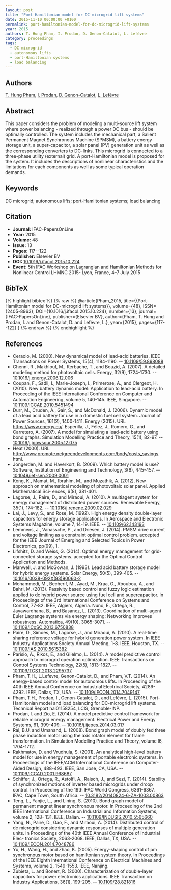 ```yaml
---
layout: post
title: "Port-Hamiltonian model for DC-microgrid lift systems"
date: 2015-11-10 00:00:00 +0100
permalink: port-hamiltonian-model-for-dc-microgrid-lift-systems
year: 2015
authors: T. Hung Pham, I. Prodan, D. Genon-Catalot, L. Lefévre
category: proceedings
tags:
  - DC microgrid
  - autonomous lifts
  - port-Hamiltonian systems
  - load balancing
---
```

 
## Authors
[T. Hung Pham](authors/thanh-hung-pham), [I. Prodan](authors/ionela-prodan), [D. Genon-Catalot](authors/denis-genon-catalot), [L. Lefévre](authors/laurent-lefevre)
 
## Abstract
This paper considers the problem of modeling a multi-source lift system where power balancing - realized through a power DC bus - should be optimally controlled. The system includes the mechanical part, a Salient Permanent Magnet Synchronous Machine (SPMSM), a battery energy storage unit, a super-capacitor, a solar panel (PV) generation unit as well as the corresponding converters to DC-links. This microgrid is connected to a three-phase utility (external) grid. A port-Hamiltonian model is proposed for the system. It includes the descriptions of nonlinear characteristics and the limitations for each components as well as some typical operation demands.
 
## Keywords
DC microgrid; autonomous lifts; port-Hamiltonian systems; load balancing
 
## Citation
- **Journal:** IFAC-PapersOnLine
- **Year:** 2015
- **Volume:** 48
- **Issue:** 13
- **Pages:** 117--122
- **Publisher:** Elsevier BV
- **DOI:** [10.1016/j.ifacol.2015.10.224](https://doi.org/10.1016/j.ifacol.2015.10.224)
- **Event:** 5th IFAC Workshop on Lagrangian and Hamiltonian Methods for Nonlinear Control LHMNC 2015- Lyon, France, 4–7 July 2015
 
## BibTeX
{% highlight bibtex %}
{% raw %}
@article{Pham_2015,
  title={{Port-Hamiltonian model for DC-microgrid lift systems}},
  volume={48},
  ISSN={2405-8963},
  DOI={10.1016/j.ifacol.2015.10.224},
  number={13},
  journal={IFAC-PapersOnLine},
  publisher={Elsevier BV},
  author={Pham, T. Hung and Prodan, I. and Genon-Catalot, D. and Lefévre, L.},
  year={2015},
  pages={117--122}
}
{% endraw %}
{% endhighlight %}
 
## References
- Ceraolo, M. (2000). New dynamical model of lead-acid batteries. IEEE Transactions on Power Systems, 15(4), 1184-1190. -- [10.1109/59.898088](https://doi.org/10.1109/59.898088)
- Chenni, R., Makhlouf, M., Kerbache, T., and Bouzid, A. (2007). A detailed modeling method for photovoltaic cells. Energy, 32(9), 1724-1730. -- [10.1016/j.energy.2006.12.006](https://doi.org/10.1016/j.energy.2006.12.006)
- Coupan, F., Sadli, I., Marie-Joseph, I., Primerose, A., and Clergeot, H. (2010). New battery dynamic model: Application to lead-acid battery. In Proceeding of the IEEE International Conference on Computer and Automation Engineering, volume 5, 140-145. IEEE, Singapore. -- [10.1109/ICCAE.2010.5451494](https://doi.org/10.1109/ICCAE.2010.5451494)
- Durr, M., Cruden, A., Gair, S., and McDonald, J. (2006). Dynamic model of a lead acid battery for use in a domestic fuel cell system. Journal of Power Sources, 161(2), 1400-1411. Energy (2015). URL https://www.energy.eu/. Esperilla, J., Félez, J., Romero, G., and Carretero, A. (2007). A model for simulating a lead-acid battery using bond graphs. Simulation Modelling Practice and Theory, 15(1), 82-97. -- [10.1016/j.jpowsour.2005.12.075](https://doi.org/10.1016/j.jpowsour.2005.12.075)
- Heat (2000). URL http://www.promote.netgreendevelopments.com/body/costs_savings. html.
- Jongerden, M. and Haverkort, B. (2009). Which battery model is use? Software, Institution of Engineering and Technology, 3(6), 445-457. -- [10.1049/iet-sen.2009.0001](https://doi.org/10.1049/iet-sen.2009.0001)
- Kong, K., Mamat, M., Ibrahim, M., and Muzathik, A. (2012). New approach on mathematical modeling of photovoltaic solar panel. Applied Mathematical Sci- ences, 6(8), 381-401.
- Lagorse, J., Paire, D., and Miraoui, A. (2010). A multiagent system for energy management of distributed power sources. Renewable Energy, 35(1), 174-182. -- [10.1016/j.renene.2009.02.029](https://doi.org/10.1016/j.renene.2009.02.029)
- Lai, J., Levy, S., and Rose, M. (1992). High energy density double-layer capacitors for energy storage applications. In Aerospace and Electronic Systems Magazine, volume 7, 14-19. IEEE. -- [10.1109/62.143193](https://doi.org/10.1109/62.143193)
- Lemmens, J., Vanassche, P., and Driesen, J. (2014). PMSM drive current and voltage limiting as a constraint optimal control problem. accepted for the IEEE Journal of Emerging and Selected Topics in Power Electronics, pp(99), 1.
- Lifshitz, D. and Weiss, G. (2014). Optimal energy management for grid-connected storage systems. accepted for the Optimal Control Application and Methods.
- Manwell, J. and McGowan, J. (1993). Lead acid battery storage model for hybrid energy systems. Solar Energy, 50(5), 399-405. -- [10.1016/0038-092X(93)90060-2](https://doi.org/10.1016/0038-092X(93)90060-2)
- Mohammedi, M., Becherif, M., Ayad, M., Kraa, O., Aboubou, A., and Bahri, M. (2013). Passivity based control and fuzzy logic estimation applied to dc hybrid power source using fuel cell and supercapacitor. In Proceedings of the 3rd International Conference on Systems and Control, 77-82. IEEE, Algiers, Algeria. Nuno, E., Ortega, R., Jayawardhana, B., and Basanez, L. (2013). Coordination of multi-agent Euler Lagrange systems via energy shaping: Networking improves robustness. Automatica, 49(10), 3065-3071. -- [10.1109/ICoSC.2013.6750838](https://doi.org/10.1109/ICoSC.2013.6750838)
- Paire, D., Simoes, M., Lagorse, J., and Miraoui, A. (2010). A real-time sharing reference voltage for hybrid generation power system. In IEEE Industry Applications Society Annual Meeting, 1-8. IEEE, Houston, TX. -- [10.1109/IAS.2010.5615382](https://doi.org/10.1109/IAS.2010.5615382)
- Parisio, A., Rikos, E., and Glielmo, L. (2014). A model predictive control approach to microgrid operation optimization. IEEE Transactions on Control Systems Technology, 22(5), 1813-1827. -- [10.1109/TCST.2013.2295737](https://doi.org/10.1109/TCST.2013.2295737)
- Pham, T.H., L.Lefevre, Genon-Catalot, D., and Pham, V.T. (2014). An energy-based control model for autonomous lifts. In Proceeding of the 40th IEEE Annual Conference on Industrial Electrical Society, 4286-4292. IEEE, Dallas, TX, USA. -- [10.1109/IECON.2014.7049147](https://doi.org/10.1109/IECON.2014.7049147)
- Pham, T.H., Prodan, I., Genon-Catalot, D., and Lefévre, L. (2015). Port-Hamiltonian model and load balancing for DC-microgrid lift systems. Technical Report hal01158254, LCIS, Grenoble-INP.
- Prodan, I. and Zio, E. (2014). A model predictive control framework for reliable microgrid energy management. Electrical Power and Energy Systems, 61, 399-409. -- [10.1016/j.ijepes.2014.03.017](https://doi.org/10.1016/j.ijepes.2014.03.017)
- Rai, B.U. and Umanand, L. (2008). Bond graph model of doubly fed three phase induction motor using the axis rotator element for frame transformation. In Simulation Modelling Practice and Theory, volume l6, 1704-1712.
- Rakhmatov, D. and Vrudhula, S. (2001). An analytical high-level battery model for use in energy management of portable electronic systems. In Proceedings of the IEEE/ACM International Conference on Computer- Aided Design, 488-493. IEEE, San Jose, CA, USA. -- [10.1109/ICCAD.2001.968687](https://doi.org/10.1109/ICCAD.2001.968687)
- Schiffer, J., Ortega, R., Astolfi, A., Raisch, J., and Sezi, T. (2014). Stability of synchronized motions of inverter based microgrids under droop control. In Proceeding of the 19th IFAC World Congress, 6361-6367. IFAC, Cape Town, South Africa. -- [10.3182/20140824-6-ZA-1003.00863](https://doi.org/10.3182/20140824-6-ZA-1003.00863)
- Teng, L., Yanjie, L., and Lining, S. (2010). Bond graph model of permanent magnet linear synchronous motor. In Proceeding of the 2nd IEEE International Conference on Industrial and Information Systems, volume 2, 128- 131. IEEE, Dalian. -- [10.1109/INDUSIS.2010.5565660](https://doi.org/10.1109/INDUSIS.2010.5565660)
- Yang, N., Paire, D., Gao, F., and Miraoui, A. (2014). Distributed control of dc microgrid considering dynamic responses of multiple generation units. In Proceedings of the 40th IEEE Annual Conference of Industrial Elec- tronics Society, 2063-2068. IEEE, Dallas, TX, USA. -- [10.1109/IECON.2014.7048786](https://doi.org/10.1109/IECON.2014.7048786)
- Yu, H., Wang, H., and Zhao, K. (2005). Energy-shaping control of pm synchronous motor based on hamiltonian system theory. In Proceedings of the IEEE Eighth International Conference on Electrical Machines and Systems, volume 2, 1549-1553. IEEE, Nanjing.
- Zubieta, L. and Bonert, R. (2000). Characterization of double-layer capacitors for power electronics applications. IEEE Transaction on Industry Applications, 36(1), 199-205. -- [10.1109/28.821816](https://doi.org/10.1109/28.821816)

